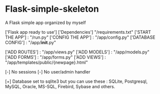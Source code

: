 # Flask-simple-skeleton
A Flask simple app organized by myself

['Flask app ready to use']
['Dependencies']  "/requirements.txt"
['START THE APP'] : "/run.py"
['CONFIG THE APP'] : "/app/config.py" 
['DATABASE CONFIG'] : "/app/__init__.py"

['ADD ROUTES'] : "/app/views.py"
['ADD MODELS'] : "/app/models.py"
['ADD FORMS'] : "/app/forms.py"
['ADD VIEWS'] : "/app/templates/public/{newpage}.html"

[-] No sessions
[-] No user/admin handler

[+] Database set to sqlite3 but you can use these : SQLite, Postgresql, MySQL, Oracle, MS-SQL, Firebird, Sybase and others.
